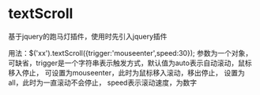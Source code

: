 # textScroll

基于jquery的跑马灯插件，使用时先引入jquery插件

用法：$('xx').textScroll({trigger:'mouseenter',speed:30});
参数为一个对象，可缺省，trigger是一个字符串表示触发方式，默认值为auto表示自动滚动，鼠标移入停止，
可设置为mouseenter，此时为鼠标移入滚动，移出停止，
设置为all，此时为一直滚动不会停止，
speed表示滚动速度，为数字
